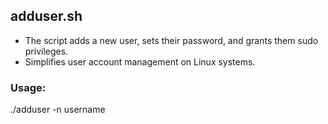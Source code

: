 ## adduser.sh
- The script adds a new user, sets their password, and grants them sudo privileges.
- Simplifies user account management on Linux systems.

### Usage:
./adduser -n username
